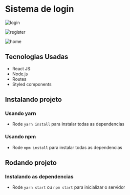 # Sistema de login

![login](https://user-images.githubusercontent.com/78566330/188509879-3aa96ac1-f04c-44b2-aafd-858a7bded610.png)

![register](https://user-images.githubusercontent.com/78566330/188509887-7fcb956b-0942-4ef6-b2d7-4811e29095a1.png)

![home](https://user-images.githubusercontent.com/78566330/188509892-85bfed18-21f0-428a-9b55-8c848dbfb874.png)


## Tecnologias Usadas

- React JS
- Node.js
- Routes
- Styled components

## Instalando projeto

### Usando yarn

- Rode `yarn install` para instalar todas as dependencias

### Usando npm

- Rode `npm install` para instalar todas as dependencias

## Rodando projeto

### Instalando as dependencias

- Rode `yarn start` ou `npm start` para inicializar o servidor
